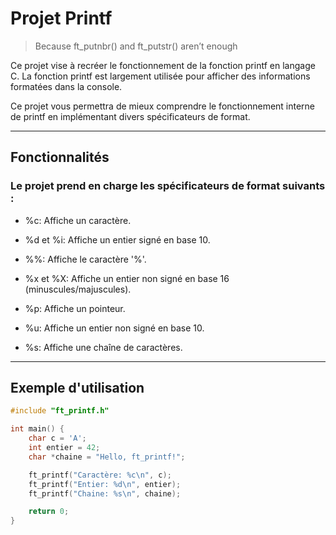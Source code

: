 # Projet Printf

> Because ft_putnbr() and ft_putstr() aren’t enough


Ce projet vise à recréer le fonctionnement de la fonction printf en langage C. La fonction printf est largement utilisée pour afficher des informations formatées dans la console.

Ce projet vous permettra de mieux comprendre le fonctionnement interne de printf en implémentant divers spécificateurs de format.

---

## Fonctionnalités


### Le projet prend en charge les spécificateurs de format suivants :

* %c: Affiche un caractère.

* %d et %i: Affiche un entier signé en base 10.

* %%: Affiche le caractère '%'.

* %x et %X: Affiche un entier non signé en base 16 (minuscules/majuscules).

* %p: Affiche un pointeur.

* %u: Affiche un entier non signé en base 10.

* %s: Affiche une chaîne de caractères.

---

## Exemple d'utilisation

```c
#include "ft_printf.h"

int main() {
    char c = 'A';
    int entier = 42;
    char *chaine = "Hello, ft_printf!";

    ft_printf("Caractère: %c\n", c);
    ft_printf("Entier: %d\n", entier);
    ft_printf("Chaine: %s\n", chaine);

    return 0;
}
```
